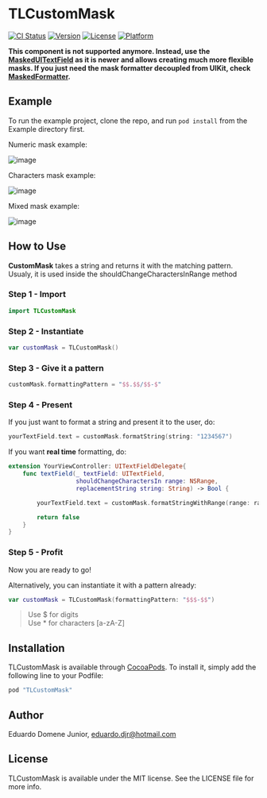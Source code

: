 # TLCustomMask

[![CI Status](http://img.shields.io/travis/Edudjr/TLCustomMask.svg?style=flat)](https://travis-ci.org/Edudjr/TLCustomMask)
[![Version](https://img.shields.io/cocoapods/v/TLCustomMask.svg?style=flat)](http://cocoapods.org/pods/TLCustomMask)
[![License](https://img.shields.io/cocoapods/l/TLCustomMask.svg?style=flat)](http://cocoapods.org/pods/TLCustomMask)
[![Platform](https://img.shields.io/cocoapods/p/TLCustomMask.svg?style=flat)](http://cocoapods.org/pods/TLCustomMask)

**This component is not supported anymore. Instead, use the [MaskedUITextField](https://github.com/Columbina/MaskedUITextField) as it is newer and allows creating much more flexible masks. If you just need the mask formatter decoupled from UIKit, check [MaskedFormatter](https://github.com/Columbina/MaskedFormatter).**

## Example

To run the example project, clone the repo, and run `pod install` from the Example directory first.

Numeric mask example:

![image](https://s19.postimg.cc/8uhiyin6b/numeric_Mask.gif)

Characters mask example:

![image](https://s19.postimg.cc/z2snnvzk3/characters_Mask.gif)

Mixed mask example:

![image](https://s19.postimg.cc/kjlimgypf/mixed_Mask.gif)

## How to Use
**CustomMask** takes a string and returns it with the matching pattern.
Usualy, it is used inside the shouldChangeCharactersInRange method

### Step 1 - Import
```swift
import TLCustomMask
```
### Step 2 - Instantiate
```swift
var customMask = TLCustomMask()
```
### Step 3 - Give it a pattern
```swift
customMask.formattingPattern = "$$.$$/$$-$"
```
### Step 4 - Present    
If you just want to format a string and present it to the user, do:
```swift
yourTextField.text = customMask.formatString(string: "1234567")
```
If you want **real time** formatting, do:

```swift
extension YourViewController: UITextFieldDelegate{
    func textField(_ textField: UITextField,
                   shouldChangeCharactersIn range: NSRange,
                   replacementString string: String) -> Bool {

        yourTextField.text = customMask.formatStringWithRange(range: range, string: string)

        return false
    }
}
```
### Step 5 - Profit
Now you are ready to go!


Alternatively, you can instantiate it with a pattern already:
```swift
var customMask = TLCustomMask(formattingPattern: "$$$-$$")
```

> Use $ for digits  
> Use * for characters [a-zA-Z]

## Installation

TLCustomMask is available through [CocoaPods](http://cocoapods.org). To install
it, simply add the following line to your Podfile:

```ruby
pod "TLCustomMask"
```

## Author

Eduardo Domene Junior, eduardo.djr@hotmail.com

## License

TLCustomMask is available under the MIT license. See the LICENSE file for more info.
